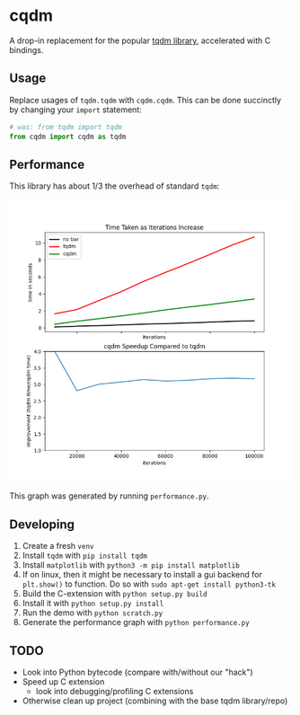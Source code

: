 # cqdm

A drop-in replacement for the popular [tqdm library](https://github.com/tqdm/tqdm), accelerated with C bindings.

## Usage

Replace usages of `tqdm.tqdm` with `cqdm.cqdm`. This can be done
succinctly by changing your `import` statement:

```python
# was: from tqdm import tqdm
from cqdm import cqdm as tqdm
```

## Performance

This library has about 1/3 the overhead of standard `tqdm`:

![Comparative performance graphs](performance.png)

This graph was generated by running `performance.py`.

## Developing

1. Create a fresh `venv`
2. Install `tqdm` with `pip install tqdm`
3. Install `matplotlib` with `python3 -m pip install matplotlib`
4. If on linux, then it might be necessary to install a gui backend for `plt.show()` to function. Do so with `sudo apt-get install python3-tk`
5. Build the C-extension with `python setup.py build`
6. Install it with `python setup.py install`
7. Run the demo with `python scratch.py`
8. Generate the performance graph with `python performance.py`

## TODO

- Look into Python bytecode (compare with/without our "hack")
- Speed up C extension
  - look into debugging/profiling C extensions
- Otherwise clean up project (combining with the base tqdm library/repo)
